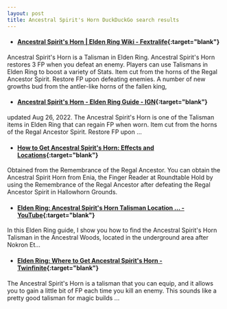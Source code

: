 ```yaml
---
layout: post
title: Ancestral Spirit's Horn DuckDuckGo search results
---
```

* #### [Ancestral Spirit's Horn | Elden Ring Wiki - Fextralife](https://eldenring.wiki.fextralife.com/Ancestral+Spirit's+Horn){:target="blank"}
Ancestral Spirit's Horn is a Talisman in Elden Ring. Ancestral Spirit's Horn restores 3 FP when you defeat an enemy. Players can use Talismans in Elden Ring to boost a variety of Stats. Item cut from the horns of the Regal Ancestor Spirit. Restore FP upon defeating enemies. A number of new growths bud from the antler-like horns of the fallen king,
* #### [Ancestral Spirit's Horn - Elden Ring Guide - IGN](https://www.ign.com/wikis/elden-ring/Ancestral_Spirit's_Horn){:target="blank"}
updated Aug 26, 2022. The Ancestral Spirit's Horn is one of the Talisman items in Elden Ring that can regain FP when worn. Item cut from the horns of the Regal Ancestor Spirit. Restore FP upon ...
* #### [How to Get Ancestral Spirit's Horn: Effects and Locations](https://game8.co/games/Elden-Ring/archives/371997){:target="blank"}
Obtained from the Remembrance of the Regal Ancestor. You can obtain the Ancestral Spirit Horn from Enia, the Finger Reader at Roundtable Hold by using the Remembrance of the Regal Ancestor after defeating the Regal Ancestor Spirit in Hallowhorn Grounds.
* #### [Elden Ring: Ancestral Spirit's Horn Talisman Location ... - YouTube](https://www.youtube.com/watch?v=Fwj83VjuZww){:target="blank"}
In this Elden Ring guide, I show you how to find the Ancestral Spirit's Horn Talisman in the Ancestral Woods, located in the underground area after Nokron Et...
* #### [Elden Ring: Where to Get Ancestral Spirit's Horn - Twinfinite](https://twinfinite.net/guides/elden-ring-ancestral-spirits-horn-where-get/){:target="blank"}
The Ancestral Spirit's Horn is a talisman that you can equip, and it allows you to gain a little bit of FP each time you kill an enemy. This sounds like a pretty good talisman for magic builds ...
